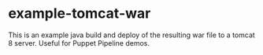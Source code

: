 # example-tomcat-war

This is an example java build and deploy of the resulting
war file to a tomcat 8 server. Useful for Puppet Pipeline demos.


